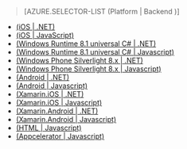 > [AZURE.SELECTOR-LIST (Platform | Backend )]
<!-- deleted by customization
- [(iOS | .NET)](../articles/mobile-services-dotnet-backend-ios-get-started-users.md)
- [(iOS | JavaScript)](../articles/mobile-services-ios-get-started-users.md)
- [(Windows Runtime 8.1 universal C# | .NET)](../articles/mobile-services-dotnet-backend-windows-universal-dotnet-get-started-users.md)
- [(Windows Runtime 8.1 universal C# | Javascript)](../articles/mobile-services-javascript-backend-windows-universal-dotnet-get-started-users.md)
- [(Windows Phone Silverlight 8.x | Javascript)](../articles/mobile-services-windows-phone-get-started-users.md)
- [(Android | Javascript)](../articles/mobile-services-android-get-started-users.md)
- [(Xamarin.iOS | .NET)](../articles/mobile-services-dotnet-backend-xamarin-ios-get-started-users.md)
- [(Xamarin.iOS | Javascript)](../articles/partner-xamarin-mobile-services-ios-get-started-users.md)
- [(Xamarin.Android | .NET)](../articles/mobile-services-dotnet-backend-xamarin-android-get-started-users.md)
- [(Xamarin.Android | Javascript)](../articles/partner-xamarin-mobile-services-android-get-started-users.md)
- [(HTML | Javascript)](../articles/mobile-services-html-get-started-users.md)
-->
<!-- keep by customization: begin -->
- [(iOS | .NET)](/documentation/articles/mobile-services-dotnet-backend-ios-get-started-users/)
- [(iOS | JavaScript)](/documentation/articles/mobile-services-ios-get-started-users/)
- [(Windows Runtime 8.1 universal C# | .NET)](/documentation/articles/mobile-services-dotnet-backend-windows-universal-dotnet-get-started-users/)
- [(Windows Runtime 8.1 universal C# | Javascript)](/documentation/articles/mobile-services-javascript-backend-windows-universal-dotnet-get-started-users/)
- [(Windows Phone Silverlight 8.x | .NET)](/documentation/articles/mobile-services-dotnet-backend-windows-phone-get-started-users/)
- [(Windows Phone Silverlight 8.x | Javascript)](/documentation/articles/mobile-services-windows-phone-get-started-users/)
- [(Android | .NET)](/documentation/articles/mobile-services-dotnet-backend-android-get-started-users/)
- [(Android | Javascript)](/documentation/articles/mobile-services-android-get-started-users/)
- [(Xamarin.iOS | .NET)](/documentation/articles/mobile-services-dotnet-backend-xamarin-ios-get-started-users/)
- [(Xamarin.iOS | Javascript)](/documentation/articles/partner-xamarin-mobile-services-ios-get-started-users/)
- [(Xamarin.Android | .NET)](/documentation/articles/mobile-services-dotnet-backend-xamarin-android-get-started-users/)
- [(Xamarin.Android | Javascript)](/documentation/articles/partner-xamarin-mobile-services-android-get-started-users/)
- [(HTML | Javascript)](/documentation/articles/mobile-services-html-get-started-users/)
- [(Appcelerator | Javascript)](/documentation/articles/partner-appcelerator-mobile-services-javascript-backend-appcelerator-get-started-users/)
<!-- keep by customization: end -->
